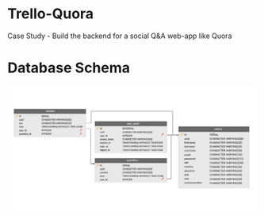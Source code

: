 # Trello-Quora
Case Study - Build the backend for a social Q&amp;A web-app like Quora

# Database Schema
<img src="images/DatabaseSchema.jpg">
